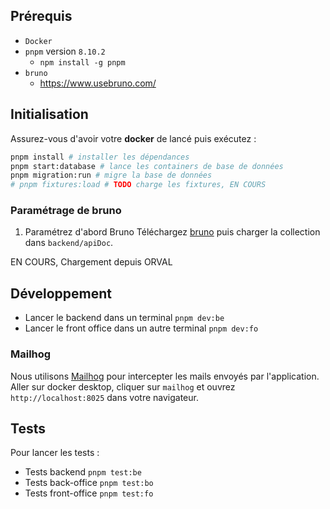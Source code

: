 ## Prérequis

- `Docker`
- `pnpm` version `8.10.2`
  - `npm install -g pnpm`
- `bruno`
  - https://www.usebruno.com/

## Initialisation

Assurez-vous d'avoir votre **docker** de lancé puis exécutez :

```bash
pnpm install # installer les dépendances
pnpm start:database # lance les containers de base de données
pnpm migration:run # migre la base de données
# pnpm fixtures:load # TODO charge les fixtures, EN COURS
```

### Paramétrage de bruno

1. Paramétrez d'abord Bruno
   Téléchargez [bruno](https://www.usebruno.com/) puis charger la collection dans `backend/apiDoc`.

EN COURS, Chargement depuis ORVAL

## Développement

- Lancer le backend dans un terminal `pnpm dev:be`
- Lancer le front office dans un autre terminal `pnpm dev:fo`

### Mailhog

Nous utilisons [Mailhog](https://github.com/axllent/mailhog) pour intercepter les mails envoyés par l'application.
Aller sur docker desktop, cliquer sur `mailhog` et ouvrez `http://localhost:8025` dans votre navigateur.

## Tests

Pour lancer les tests :

- Tests backend `pnpm test:be`
- Tests back-office `pnpm test:bo`
- Tests front-office `pnpm test:fo`

